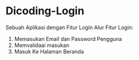 # Dicoding-Login
Sebuah Aplikasi dengan Fitur Login
Alur Fitur Login:
1. Memasukan Email dan Password Pengguna
2. Memvalidaai masukan
3. Masuk Ke Halaman Beranda
